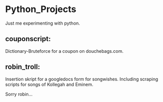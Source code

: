 # Python_Projects
Just me experimenting with python.

## couponscript:

Dictionary-Bruteforce for a coupon on douchebags.com.


## robin_troll:

Insertion skript for a googledocs form for songwishes.
Including scraping scripts for songs of Kollegah and Eminem.

Sorry robin...

